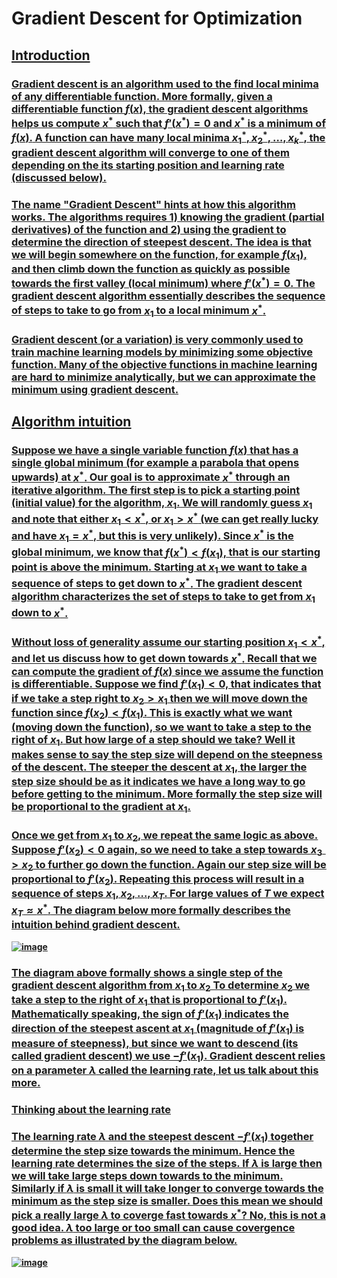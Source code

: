 # <b>Gradient Descent for Optimization </b>
## <b><u>Introduction
### Gradient descent is an algorithm used to the find local minima of any differentiable function. More formally, given a differentiable function $f(x),$ the gradient descent algorithms helps us compute $x^*$ such that $f'(x^*) = 0$ and $x^*$ is a minimum of $f(x).$ A function can have many local minima $x_{1}^{*}, x_{2}^{*}, \ldots, x_{k}^{*},$ the gradient descent algorithm will converge to one of them depending on the its starting position and learning rate (discussed below). 

### The name "Gradient Descent" hints at how this algorithm works. The algorithms requires 1) knowing the $\textbf{gradient}$ (partial derivatives) of the function and 2) using the gradient to determine the direction of steepest $\textbf{descent}.$ The idea is that we will begin somewhere on the function, for example $f(x_{1})$, and then climb down the function as quickly as possible towards the first valley (local minimum) where $f'(x^*) = 0.$ The gradient descent algorithm essentially describes the sequence of steps to take to go from $x_{1}$ to a local minimum $x^*.$

### Gradient descent (or a variation) is very commonly used to train machine learning models by minimizing some objective function. Many of the objective functions in machine learning are hard to minimize analytically, but we can approximate the minimum using gradient descent. <br>

## <b><u>Algorithm intuition </u></b>

### Suppose we have a single variable function $f(x)$ that has a single global minimum (for example a parabola that opens upwards) at $x^*.$ Our goal is to approximate $x^*$ through an iterative algorithm. The first step is to pick a starting point (initial value) for the algorithm, $x_{1}.$ We will randomly guess $x_{1}$ and note that either $x_{1} < x^*$, or $x_{1} > x^*$ (we can get really lucky and have $x_{1} = x^*,$ but this is very unlikely). Since $x^*$ is the global minimum, we know that $f(x^*) < f(x_{1}),$ that is our starting point is above the minimum. Starting at $x_{1}$ we want to take a sequence of steps to get down to $x^*.$ The gradient descent algorithm characterizes the set of steps to take to get from $x_{1}$ down to $x^*.$

### Without loss of generality assume our starting position $x_{1} < x^*,$ and let us discuss how to get down towards $x^*.$ Recall that we can compute the gradient of $f(x)$ since we assume the function is differentiable. Suppose we find $f'(x_{1}) < 0,$ that indicates that if we take a step right to $x_{2} > x_{1}$ then we will move down the function since $f(x_{2}) < f(x_{1}).$ This is exactly what we want (moving down the function), so we want to take a step to the right of $x_{1}.$ But how large of a step should we take? Well it makes sense to say the step size will depend on the steepness of the descent. The steeper the descent at $x_{1}$, the larger the step size should be as it indicates we have a long way to go before getting to the minimum. More formally the step size will be proportional to the gradient at $x_{1}.$

### Once we get from $x_{1}$ to $x_{2}$, we repeat the same logic as above. Suppose $f'(x_2) < 0$ again, so we need to take a step towards $x_{3} > x_{2}$ to further go down the function. Again our step size will be proportional to $f'(x_2).$ Repeating this process will result in a sequence of steps $x_{1}, x_{2}, \ldots, x_{T}.$ For large values of $T$ we expect $x_{T} \approx x^*.$ The diagram below more formally describes the intuition behind gradient descent.<br>

![image](https://github.com/user-attachments/assets/83444749-b527-445e-9f62-306b68825542)

### The diagram above formally shows a single step of the gradient descent algorithm from $x_{1}$ to $x_{2}$ To determine $x_{2}$ we take a step to the right of $x_{1}$ that is proportional to $f'(x_{1}).$ Mathematically speaking, the sign of $f'(x_{1})$ indicates the direction of the steepest ascent at $x_{1}$ (magnitude of $f'(x_{1})$ is measure of steepness), but since we want to descend (its called gradient $\textbf{descent}$) we use $-f'(x_{1}).$ Gradient descent relies on a parameter $\lambda$ called the learning rate, let us talk about this more. <br>

### <b>Thinking about the learning rate </b>

### The learning rate $\lambda$ and the steepest descent $-f'(x_{1})$ together determine the step size towards the minimum. Hence the learning rate determines the size of the steps. If $\lambda$ is large then we will take large steps down towards to the minimum. Similarly if $\lambda$ is small it will take longer to converge towards the minimum as the step size is smaller. Does this mean we should pick a really large $\lambda$ to coverge fast towards $x^*?$ No, this is not a good idea. $\lambda$ too large or too small can cause covergence problems as illustrated by the diagram below.<br>
![image](https://github.com/user-attachments/assets/b7beb0c5-8034-4ebd-8833-ad0911a0b6a3)



